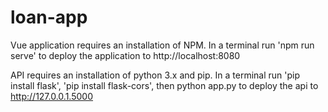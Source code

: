 # loan-app
Vue application requires  an installation of NPM.
In a terminal run 'npm run serve' to deploy the application to http://localhost:8080

API requires an installation of python 3.x and pip.
In a terminal run 'pip install flask', 'pip install flask-cors', then python app.py to deploy the api to http://127.0.0.1.5000
